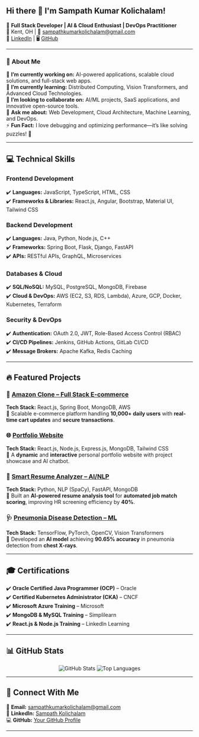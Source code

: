 ## Hi there 👋 I'm Sampath Kumar Kolichalam!

🚀 **Full Stack Developer | AI & Cloud Enthusiast | DevOps Practitioner**  
📍 Kent, OH | 📧 [sampathkumarkolichalam@gmail.com](mailto:sampathkumarkolichalam@gmail.com)  
🔗 [LinkedIn](https://linkedin.com/in/your-profile) | 🖥️ [GitHub](https://github.com/your-github)  

---

### 🚀 **About Me**
🔭 **I’m currently working on:** AI-powered applications, scalable cloud solutions, and full-stack web apps.  
🌱 **I’m currently learning:** Distributed Computing, Vision Transformers, and Advanced Cloud Technologies.  
👯 **I’m looking to collaborate on:** AI/ML projects, SaaS applications, and innovative open-source tools.  
💬 **Ask me about:** Web Development, Cloud Architecture, Machine Learning, and DevOps.  
⚡ **Fun Fact:** I love debugging and optimizing performance—it’s like solving puzzles! 🧩  

---

## 💻 **Technical Skills**
### **Frontend Development**
✔️ **Languages:** JavaScript, TypeScript, HTML, CSS  
✔️ **Frameworks & Libraries:** React.js, Angular, Bootstrap, Material UI, Tailwind CSS  

### **Backend Development**
✔️ **Languages:** Java, Python, Node.js, C++  
✔️ **Frameworks:** Spring Boot, Flask, Django, FastAPI  
✔️ **APIs:** RESTful APIs, GraphQL, Microservices  

### **Databases & Cloud**
✔️ **SQL/NoSQL:** MySQL, PostgreSQL, MongoDB, Firebase  
✔️ **Cloud & DevOps:** AWS (EC2, S3, RDS, Lambda), Azure, GCP, Docker, Kubernetes, Terraform  

### **Security & DevOps**
✔️ **Authentication:** OAuth 2.0, JWT, Role-Based Access Control (RBAC)  
✔️ **CI/CD Pipelines:** Jenkins, GitHub Actions, GitLab CI/CD  
✔️ **Message Brokers:** Apache Kafka, Redis Caching  

---

## 🔥 **Featured Projects**
### 🛒 [Amazon Clone – Full Stack E-commerce](https://github.com/your-github/Amazon-Clone)
**Tech Stack:** React.js, Spring Boot, MongoDB, AWS  
🔹 Scalable e-commerce platform handling **10,000+ daily users** with **real-time cart updates** and **secure transactions**.

### 🌐 [Portfolio Website](https://github.com/your-github/Portfolio-Website)
**Tech Stack:** React.js, Node.js, Express.js, MongoDB, Tailwind CSS  
🔹 A **dynamic** and **interactive** personal portfolio website with project showcase and AI chatbot.

### 📄 [Smart Resume Analyzer – AI/NLP](https://github.com/your-github/Resume-Analyzer)
**Tech Stack:** Python, NLP (SpaCy), FastAPI, MongoDB  
🔹 Built an **AI-powered resume analysis tool** for **automated job match scoring**, improving HR screening efficiency by **40%**.

### 🩺 [Pneumonia Disease Detection – ML](https://github.com/your-github/Pneumonia-Detection)
**Tech Stack:** TensorFlow, PyTorch, OpenCV, Vision Transformers  
🔹 Developed an **AI model** achieving **90.65% accuracy** in pneumonia detection from **chest X-rays**.

---

## 🎓 **Certifications**
✔️ **Oracle Certified Java Programmer (OCP)** – Oracle  
✔️ **Certified Kubernetes Administrator (CKA)** – CNCF  
✔️ **Microsoft Azure Training** – Microsoft  
✔️ **MongoDB & MySQL Training** – Simplilearn  
✔️ **React.js & Node.js Training** – LinkedIn Learning  

---

## 📊 **GitHub Stats**
<p align="center">
  <img src="https://github-readme-stats.vercel.app/api?username=[your-github](https://github.com/SampathKumarKolichalam/SampathKumarKolichalam)&show_icons=true&theme=dark" alt="GitHub Stats"/>
  <img src="https://github-readme-stats.vercel.app/api/top-langs/?username=your-github&layout=compact&theme=dark" alt="Top Languages"/>
</p>

---

## 🤝 **Connect With Me**
📧 **Email:** [sampathkumarkolichalam@gmail.com](mailto:sampathkumarkolichalam@gmail.com)  
🔗 **LinkedIn:** [Sampath Kolichalam](https://linkedin.com/in/your-profile)  
💻 **GitHub:** [Your GitHub Profile](https://github.com/your-github)  

---

